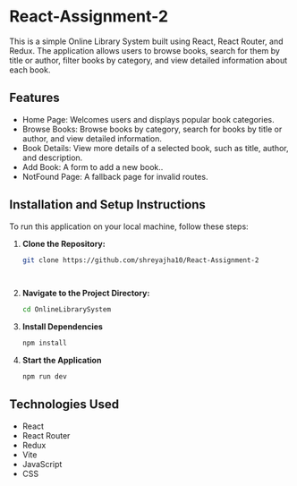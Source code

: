 # React-Assignment-2
 
This is a simple Online Library System built using React, React Router, and Redux. The application allows users to browse books, search for them by title or author, filter books by category, and view detailed information about each book.

## Features
- Home Page: Welcomes users and displays popular book categories.
 - Browse Books: Browse books by category, search for books by title or author, and view detailed information.
- Book Details: View more details of a selected book, such as title, author, and description.
- Add Book: A form to add a new book..
- NotFound Page: A fallback page for invalid routes.

## Installation and Setup Instructions

To run this application on your local machine, follow these steps:

1. **Clone the Repository:**
   ```bash
   git clone https://github.com/shreyajha10/React-Assignment-2

 
2. **Navigate to the Project Directory:**
   ```bash
   cd OnlineLibrarySystem


3. **Install Dependencies**
   ```bash
   npm install


4. **Start the Application**
   ```bash
   npm run dev


 ## Technologies Used
- React
- React Router
- Redux
- Vite
- JavaScript
- CSS




